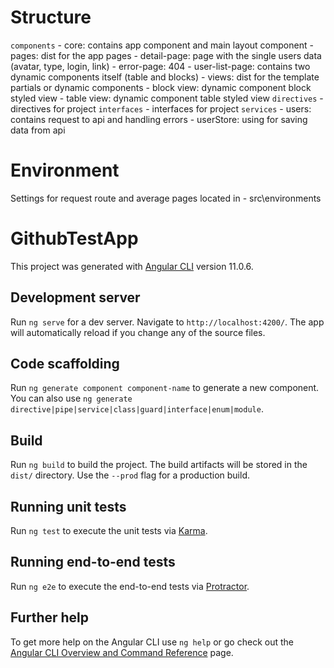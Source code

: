 # Structure
`components`
    - core: contains app component and main layout component
    - pages: dist for the app pages
        - detail-page: page with the single users data (avatar, type, login, link)
        - error-page: 404
        - user-list-page: contains two dynamic components itself (table and blocks)
    - views: dist for the template partials or dynamic components
        - block view: dynamic component block styled view 
        - table view: dynamic component table styled view
`directives` - directives for project
`interfaces` - interfaces for project
`services`
    - users: contains request to api and handling errors
    - userStore: using for saving data from api
    
# Environment
Settings for request route and average pages located in - src\environments

# GithubTestApp

This project was generated with [Angular CLI](https://github.com/angular/angular-cli) version 11.0.6.

## Development server

Run `ng serve` for a dev server. Navigate to `http://localhost:4200/`. The app will automatically reload if you change any of the source files.

## Code scaffolding

Run `ng generate component component-name` to generate a new component. You can also use `ng generate directive|pipe|service|class|guard|interface|enum|module`.

## Build

Run `ng build` to build the project. The build artifacts will be stored in the `dist/` directory. Use the `--prod` flag for a production build.

## Running unit tests

Run `ng test` to execute the unit tests via [Karma](https://karma-runner.github.io).

## Running end-to-end tests

Run `ng e2e` to execute the end-to-end tests via [Protractor](http://www.protractortest.org/).

## Further help

To get more help on the Angular CLI use `ng help` or go check out the [Angular CLI Overview and Command Reference](https://angular.io/cli) page.
